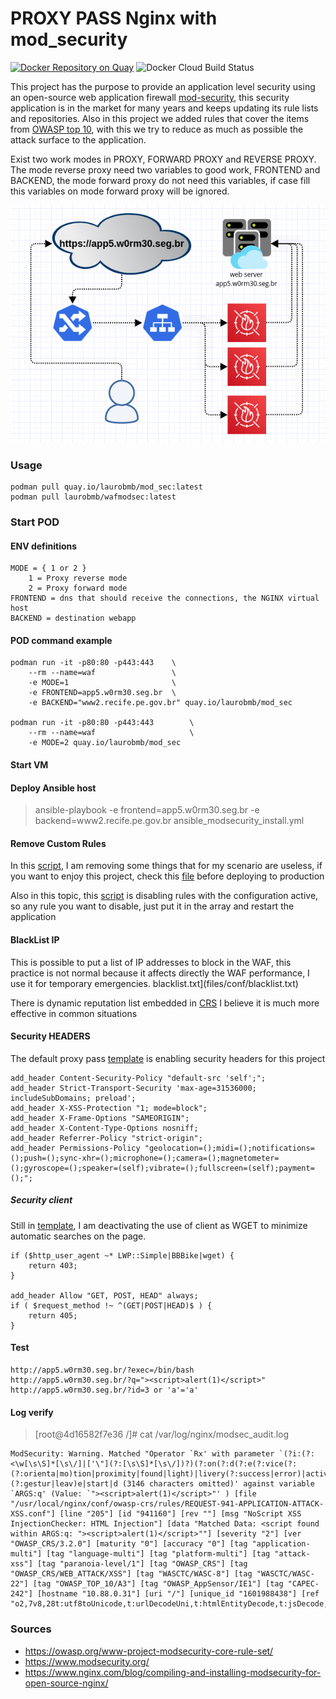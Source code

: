 # PROXY PASS Nginx with mod_security 

[![Docker Repository on Quay](https://quay.io/repository/laurobmb/mod_sec/status "Docker Repository on Quay")](https://quay.io/repository/laurobmb/mod_sec) ![Docker Cloud Build Status](https://img.shields.io/docker/cloud/build/laurobmb/wafmodsec)

This project has the purpose to provide an application level security using an open-source web application firewall [mod-security](https://www.modsecurity.org/), this security application is in the market for many years and keeps updating its rule lists and repositories. Also in this project we added rules that cover the items from [OWASP top 10](https://owasp.org/www-project-modsecurity-core-rule-set/), with this we try to reduce as much as possible the attack surface to the application.

Exist two work modes in PROXY, FORWARD PROXY and REVERSE PROXY. The mode reverse proxy need two variables to good work, FRONTEND and BACKEND, the mode forward proxy do not need this variables, if case fill this variables on mode forward proxy will be ignored.  

![](photos/a.png)

### Usage 

	podman pull quay.io/laurobmb/mod_sec:latest
    podman pull laurobmb/wafmodsec:latest

### Start POD

#### ENV definitions 
	
	MODE = { 1 or 2 } 
		1 = Proxy reverse mode
		2 = Proxy forward mode
	FRONTEND = dns that should receive the connections, the NGINX virtual host 
	BACKEND = destination webapp

#### POD command example

	podman run -it -p80:80 -p443:443 	\
		--rm --name=waf					\ 	
		-e MODE=1						\
		-e FRONTEND=app5.w0rm30.seg.br 	\	
		-e BACKEND="www2.recife.pe.gov.br" quay.io/laurobmb/mod_sec

	podman run -it -p80:80 -p443:443		\
		--rm --name=waf						\ 
		-e MODE=2 quay.io/laurobmb/mod_sec

#### Start VM

#### Deploy Ansible host 

> ansible-playbook -e frontend=app5.w0rm30.seg.br -e backend=www2.recife.pe.gov.br ansible_modsecurity_install.yml

#### Remove Custom Rules

In this [script](files/scripts/remove_files_rules.sh), I am removing some things that for my scenario are useless, if you want to enjoy this project, check this [file](files/scripts/remove_files_rules.sh) before deploying to production

Also in this topic, this [script](files/scripts/remove_rules_id.py) is disabling rules with the configuration active, so any rule you want to disable, just put it in the array and restart the application

#### BlackList IP

This is possible to put a list of IP addresses to block in the WAF, this practice is not normal because it affects directly the WAF performance, I use it for temporary emergencies.
blacklist.txt](files/conf/blacklist.txt)

There is dynamic reputation list embedded in [CRS](https://github.com/coreruleset/coreruleset/blob/v3.4/dev/rules/REQUEST-910-IP-REPUTATION.conf) I believe it is much more effective in common situations

#### Security HEADERS 

The default proxy pass [template](files/conf.d/virtualHost.template) is enabling security headers for this project

	add_header Content-Security-Policy "default-src 'self';";
	add_header Strict-Transport-Security 'max-age=31536000; includeSubDomains; preload';
	add_header X-XSS-Protection "1; mode=block";
	add_header X-Frame-Options "SAMEORIGIN";
	add_header X-Content-Type-Options nosniff;
	add_header Referrer-Policy "strict-origin";
	add_header Permissions-Policy "geolocation=();midi=();notifications=();push=();sync-xhr=();microphone=();camera=();magnetometer=();gyroscope=();speaker=(self);vibrate=();fullscreen=(self);payment=();";

##### Security client

Still in [template](files/conf.d/virtualHost.template), I am deactivating the use of client as WGET to minimize automatic searches on the page.

	if ($http_user_agent ~* LWP::Simple|BBBike|wget) {
		return 403;
	}

	add_header Allow "GET, POST, HEAD" always;
	if ( $request_method !~ ^(GET|POST|HEAD)$ ) {
		return 405;
	}


#### Test

    http://app5.w0rm30.seg.br/?exec=/bin/bash
    http://app5.w0rm30.seg.br/?q="><script>alert(1)</script>"
    http://app5.w0rm30.seg.br/?id=3 or 'a'='a'
   

#### Log verify

> [root@4d16582f7e36 /]# cat /var/log/nginx/modsec_audit.log 

```
ModSecurity: Warning. Matched "Operator `Rx' with parameter `(?i:(?:<\w[\s\S]*[\s\/]|['\"](?:[\s\S]*[\s\/])?)(?:on(?:d(?:e(?:vice(?:(?:orienta|mo)tion|proximity|found|light)|livery(?:success|error)|activate)|r(?:ag(?:e(?:n(?:ter|d)|xit)|(?:gestur|leav)e|start|d (3146 characters omitted)' against variable `ARGS:q' (Value: `"><script>alert(1)</script>"' ) [file "/usr/local/nginx/conf/owasp-crs/rules/REQUEST-941-APPLICATION-ATTACK-XSS.conf"] [line "205"] [id "941160"] [rev ""] [msg "NoScript XSS InjectionChecker: HTML Injection"] [data "Matched Data: <script found within ARGS:q: "><script>alert(1)</script>""] [severity "2"] [ver "OWASP_CRS/3.2.0"] [maturity "0"] [accuracy "0"] [tag "application-multi"] [tag "language-multi"] [tag "platform-multi"] [tag "attack-xss"] [tag "paranoia-level/1"] [tag "OWASP_CRS"] [tag "OWASP_CRS/WEB_ATTACK/XSS"] [tag "WASCTC/WASC-8"] [tag "WASCTC/WASC-22"] [tag "OWASP_TOP_10/A3"] [tag "OWASP_AppSensor/IE1"] [tag "CAPEC-242"] [hostname "10.88.0.31"] [uri "/"] [unique_id "1601988438"] [ref "o2,7v8,28t:utf8toUnicode,t:urlDecodeUni,t:htmlEntityDecode,t:jsDecode,t:cssDecode,t:removeNulls"]
```

### Sources

* https://owasp.org/www-project-modsecurity-core-rule-set/
* https://www.modsecurity.org/
* https://www.nginx.com/blog/compiling-and-installing-modsecurity-for-open-source-nginx/